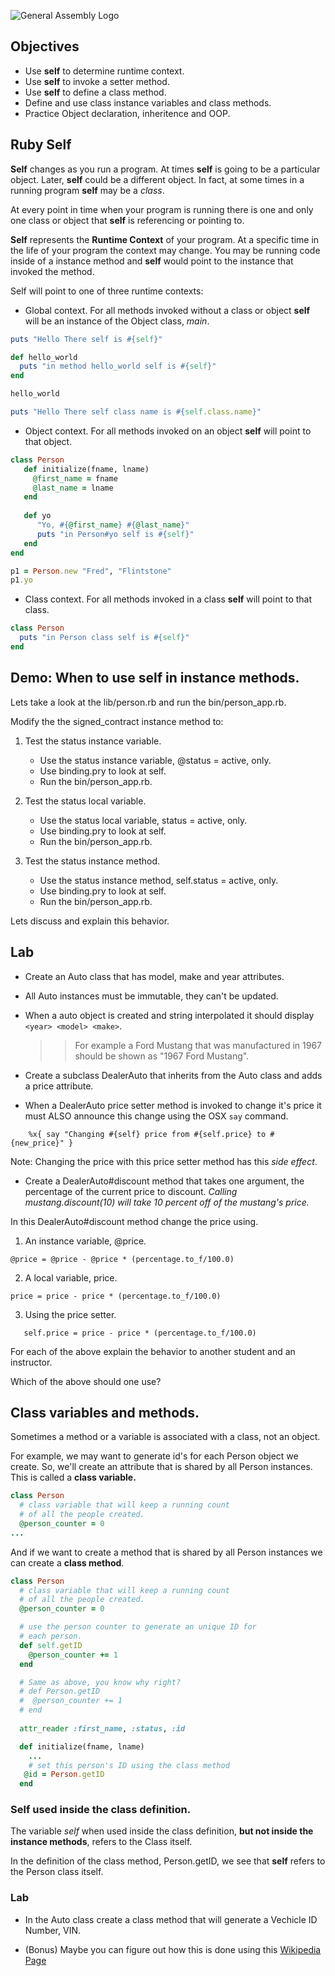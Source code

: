 ![General Assembly Logo](http://i.imgur.com/ke8USTq.png)

## Objectives 
* Use **self** to determine runtime context.
* Use **self** to invoke a setter method.
* Use **self** to define a class method.
* Define and use class instance variables and class methods.
* Practice Object declaration, inheritence and OOP.


## Ruby Self

**Self** changes as you run a program. At times **self** is going to be a particular object. Later, **self** could be a different object. In fact, at some times in a running program **self** may be a *class*.

At every point in time when your program is running there is one and only one class or object that **self** is referencing or pointing to. 

**Self** represents the **Runtime Context** of your program. At a specific time in the life of your program the context may change. You may be running code inside of a instance method and **self** would point to the instance that invoked the method.



Self will point to one of three runtime contexts:

* Global context. For all methods invoked without a class or object **self** will be an instance of the Object class, *main*.

```ruby
puts "Hello There self is #{self}"

def hello_world
  puts "in method hello_world self is #{self}"
end

hello_world

puts "Hello There self class name is #{self.class.name}"
```
* Object context. For all methods invoked on an object **self** will point to that object.  

```ruby
class Person
   def initialize(fname, lname)
     @first_name = fname
     @last_name = lname
   end
   
   def yo
      "Yo, #{@first_name} #{@last_name}"
      puts "in Person#yo self is #{self}"
   end
end

p1 = Person.new "Fred", "Flintstone"
p1.yo
```
	
* Class context. For all methods invoked in a class **self** will point to that class.  

```ruby
class Person
  puts "in Person class self is #{self}"     
end
```
## Demo: When to use **self** in instance methods.

Lets take a look at the lib/person.rb and run the bin/person_app.rb.

Modify the the signed_contract instance method to:  

1. Test the status instance variable.

	* Use the status instance variable, @status = active, only.  
	* Use binding.pry to look at self.
	* Run the bin/person_app.rb.

2. Test the status local variable.  

	* Use the status local variable, status = active, only.  
	* Use binding.pry to look at self.  
	* Run the bin/person_app.rb.  
	
3. Test the status instance method.	

	* Use the status instance method, self.status = active, only.
	* Use binding.pry to look at self.  
	* Run the bin/person_app.rb.



Lets discuss and explain this behavior.

## Lab

* Create an Auto class that has model, make and year attributes.   
* All Auto instances must be immutable, they can't be updated.
* When a auto object is created and string interpolated it should display ``<year> <model> <make>``.  

	>> For example a Ford Mustang that was manufactured in 1967 should be shown as "1967 Ford Mustang".  
	
* Create a subclass DealerAuto that inherits from the Auto class and adds a price attribute.
* When a DealerAuto price setter method is invoked to change it's price it must ALSO announce this change using the OSX `say` command.  

```
	%x{ say "Changing #{self} price from #{self.price} to #{new_price}" }
```

Note: Changing the price with this price setter method has this *side effect*. 

* Create a DealerAuto#discount method that takes one argument, the percentage of the current price to discount. *Calling mustang.discount(10) will take 10 percent off of the mustang's price.*

In this DealerAuto#discount method change the price using.

1. An instance variable, @price.  
 ```
 @price = @price - @price * (percentage.to_f/100.0)
 ```
 
2. A local variable, price.  
```
price = price - price * (percentage.to_f/100.0)
```
3. Using the price setter.
```
   self.price = price - price * (percentage.to_f/100.0)
```

For each of the above explain the behavior to another student and an instructor. 

Which of the above should one use?

## Class variables and methods.

Sometimes a method or a variable is associated with a class, not an object. 

For example, we may want to generate id's for each Person object we create. So, we'll create an attribute that is shared by all Person instances. This is called a **class variable.**

```ruby
class Person
  # class variable that will keep a running count
  # of all the people created.
  @person_counter = 0
...
```

And if we want to create a method that is shared by all Person instances we can create a **class method**.

```ruby
class Person
  # class variable that will keep a running count
  # of all the people created.
  @person_counter = 0

  # use the person counter to generate an unique ID for
  # each person. 
  def self.getID
    @person_counter += 1
  end

  # Same as above, you know why right?
  # def Person.getID
  #  @person_counter += 1
  # end
  
  attr_reader :first_name, :status, :id

  def initialize(fname, lname)
	...
	# set this person's ID using the class method
   @id = Person.getID
  end

```


### Self used inside the class definition.

The variable _self_ when used inside the class definition, __but not inside the instance methods__, refers to the Class itself.

In the definition of the class method, Person.getID, we see that **self** refers to the Person class itself.

### Lab

* In the Auto class create a class method that will generate a Vechicle ID Number, VIN. 

* (Bonus) Maybe you can figure out how this is done using this [Wikipedia Page](http://en.wikipedia.org/wiki/Vehicle_identification_number)


